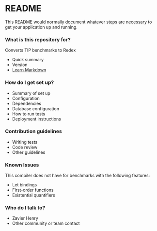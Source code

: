 # README #

This README would normally document whatever steps are necessary to get your application up and running.

### What is this repository for? ###

Converts TIP benchmarks to Redex

* Quick summary
* Version
* [Learn Markdown](https://bitbucket.org/tutorials/markdowndemo)

### How do I get set up? ###

* Summary of set up
* Configuration
* Dependencies
* Database configuration
* How to run tests
* Deployment instructions

### Contribution guidelines ###

* Writing tests
* Code review
* Other guidelines

### Known Issues ###

This compiler does not have for benchmarks with the following features:

* Let bindings
* First-order functions
* Existential quantifiers

### Who do I talk to? ###

* Zavier Henry
* Other community or team contact